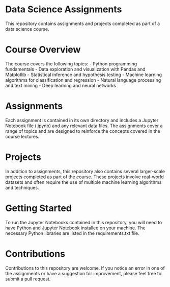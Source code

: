 # Data Science Assignments
This repository contains assignments and projects completed as part of a data science course.

# Course Overview
  The course covers the following topics:
    -	Python programming fundamentals
    -	Data exploration and visualization with Pandas and Matplotlib
    -	Statistical inference and hypothesis testing
    -	Machine learning algorithms for classification and regression
    -	Natural language processing and text mining
    -	Deep learning and neural networks

# Assignments
Each assignment is contained in its own directory and includes a Jupyter Notebook file (.ipynb) and any relevant data files. The assignments cover a range of topics and are designed to reinforce the concepts covered in the course lectures.

# Projects
 In addition to assignments, this repository also contains several larger-scale projects completed as part of the course. These projects involve real-world datasets and often require the use of multiple machine learning algorithms and techniques.

# Getting Started
  To run the Jupyter Notebooks contained in this repository, you will need to have Python and Jupyter Notebook installed on your machine. The necessary Python libraries are listed in the requirements.txt file.

# Contributions
Contributions to this repository are welcome. If you notice an error in one of the assignments or have a suggestion for improvement, please feel free to submit a pull request.

